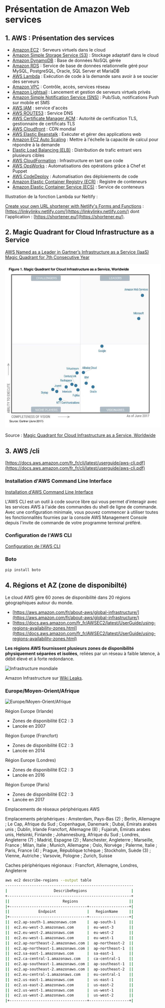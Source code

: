 # Présentation de Amazon Web services

<!-- toc -->

## 1. AWS : Présentation des services

* [Amazon EC2](https://aws.amazon.com/fr/ec2/) : Serveurs virtuels dans le cloud
* [Amazon Simple Storage Service (S3)](https://aws.amazon.com/fr/s3/) : Stockage adaptatif dans le cloud
* [Amazon DynamoDB](https://aws.amazon.com/fr/dynamodb/) : Base de données NoSQL gérée
* [Amazon RDS](https://aws.amazon.com/fr/rds/) : Service de base de données relationnelle géré pour MySQL, PostgreSQL, Oracle, SQL Server et MariaDB
* [AWS Lambda](https://aws.amazon.com/fr/lambda/?nc2=h_m1) : Exécution de code à la demande sans avoir à se soucier des serveurs
* [Amazon VPC](ttps://aws.amazon.com/fr/vpc/) : Contrôle, accès, services réseau
* [Amazon Lightsail](https://aws.amazon.com/fr/lightsail/) : Lancement et gestion de serveurs virtuels privés
* [Amazon Simple Notification Service (SNS)](https://aws.amazon.com/fr/ses/) : Pub/Sub, notifications Push sur mobile et SMS
* [AWS IAM](https://aws.amazon.com/fr/iam/) : service d'accès
* [AWS ROUTE53](https://aws.amazon.com/fr/route53/) : Service DNS
* [AWS Certificate Manager ACM](https://aws.amazon.com/fr/certificate-manager/) : Autorité de certification TLS, gestionnaire de certificats TLS
* [AWS Cloudfront](https://aws.amazon.com/fr/cloudfront/) : CDN mondial
* [AWS Elastic Beanstalk](https://aws.amazon.com/fr/elasticbeanstalk/) : Exécuter et gérer des applications web
* [Amazon EC2 Auto Scaling](https://aws.amazon.com/fr/ec2/autoscaling/) : Mettre à l'échelle la capacité de calcul pour répondre à la demande
* [Elastic Load Balancing (ELB)](https://aws.amazon.com/fr/elasticloadbalancing/) : Distribution de trafic entrant vers plusieurs cibles
* [AWS CloudFormation](https://aws.amazon.com/fr/cloudformation/) : Infrastructure en tant que code
* [AWS OpsWorks](https://aws.amazon.com/fr/opsworks/) : Automatisations des opérations grâce à Chef et Puppet
* [AWS CodeDeploy](https://aws.amazon.com/fr/codedeploy/?nc2=h_m1) : Automatisation des déploiements de code
* [Amazon Elastic Container Registry (ECR)](https://aws.amazon.com/fr/ecr/) : Registre de conteneurs
* [Amazon Elastic Container Service (ECS)](https://aws.amazon.com/fr/ecs/) : Service de conteneurs

Illustration de la fonction Lambda sur Neltify :

[Create your own URL shortener with Netlify's Forms and Functions](https://www.netlify.com/blog/2018/03/19/create-your-own-url-shortener-with-netlifys-forms-and-functions/) : [https://linkylinky.netlify.com/](https://linkylinky.netlify.com/) dont l'application : [https://shortener.eu/](https://shortener.eu/).

## 2. Magic Quadrant for Cloud Infrastructure as a Service

[AWS Named as a Leader in Gartner’s Infrastructure as a Service (IaaS) Magic Quadrant for 7th Consecutive Year](https://aws.amazon.com/fr/blogs/aws/aws-named-as-a-leader-in-gartners-infrastructure-as-a-service-iaas-magic-quadrant-for-7th-consecutive-year/)

![AWS Named as a Leader in Gartner’s Infrastructure as a Service (IaaS) Magic Quadrant for 7th Consecutive Year, 2017](/images/gartner_mq_iaas_2017_1.jpg)

Source : [Magic Quadrant for Cloud Infrastructure as a Service, Worldwide](https://www.gartner.com/doc/reprints?id=1-2G2O5FC&ct=150519&st=sb)

## 3. AWS /cli

[https://docs.aws.amazon.com/fr_fr/cli/latest/userguide/aws-cli.pdf](https://docs.aws.amazon.com/fr_fr/cli/latest/userguide/aws-cli.pdf)

### Installation d'AWS Command Line Interface

[Installation d'AWS Command Line Interface](https://docs.aws.amazon.com/fr_fr/cli/latest/userguide/cli-chap-welcome.html)

L'AWS CLI est un outil à code source libre qui vous permet d'interagir avec les services AWS à l'aide des commandes du shell de ligne de commande. Avec une configuration minimale, vous pouvez commencer à utiliser toutes les fonctionnalités fournies par la console AWS Management Console depuis l'invite de commande de votre programme terminal préféré.

### Configuration de l'AWS CLI

[Configuration de l'AWS CLI](https://docs.aws.amazon.com/fr_fr/cli/latest/userguide/cli-chap-configure.html)

### Boto

```bash
pip install boto
```

## 4. Régions et AZ (zone de disponibilté)

Le cloud AWS gère 60 zones de disponibilité dans 20 régions géographiques autour du monde.

* [https://aws.amazon.com/fr/about-aws/global-infrastructure/](https://aws.amazon.com/fr/about-aws/global-infrastructure/)
* [https://docs.aws.amazon.com/fr_fr/AWSEC2/latest/UserGuide/using-regions-availability-zones.html](https://docs.aws.amazon.com/fr_fr/AWSEC2/latest/UserGuide/using-regions-availability-zones.html)

**Les régions AWS fournissent plusieurs zones de disponibilité physiquement séparées et isolées**, reliées par un réseau à faible latence, à débit élevé et à forte redondance.

![Infrastructure mondiale](https://d1.awsstatic.com/about-aws/regions/global-infra_3.30.18.b559f46825615c1ae40f319d0c4d9139fea9c492.png)

Amazon Infrastructure sur [Wiki Leaks](https://wikileaks.org/amazon-atlas/).

### Europe/Moyen-Orient/Afrique

![Europe/Moyen-Orient/Afrique](https://d1.awsstatic.com/global-infrastructure/maps/EMEA-UAE1000X1000.4c5421ef5ef22a2598d0e05da52996934e36fbb4.png)

Région Europe (Irlande)

* Zones de disponibilité EC2 : 3
* Lancée en 2007

Région Europe (Francfort)

* Zones de disponibilité EC2 : 3
* Lancée en 2014

Région Europe (Londres)

* Zones de disponibilité EC2 : 3
* Lancée en 2016

Région Europe (Paris)

* Zones de disponibilité EC2 : 3
* Lancée en 2017

Emplacements de réseaux périphériques AWS

Emplacements périphériques : Amsterdam, Pays-Bas (2) ; Berlin, Allemagne ; Le Cap, Afrique du Sud ; Copenhague, Danemark ; Dubai, Émirats arabes unis ; Dublin, Irlande Francfort, Allemagne (8) ; Fujairah, Émirats arabes unis, Helsinki, Finlande ; Johannesburg, Afrique du Sud ; Londres, Angleterre (7) ; Madrid, Espagne (2) ; Manchester, Angleterre ; Marseille, France ; Milan, Italie ; Munich, Allemagne ; Oslo, Norvège ; Palerme, Italie ; Paris, France (4) ; Prague, République tchèque ; Stockholm, Suède (3) ; Vienne, Autriche ; Varsovie, Pologne ; Zurich, Suisse

Caches périphériques régionaux : Francfort, Allemagne, Londres, Angleterre

```bash
aws ec2 describe-regions --output table
----------------------------------------------------------
|                     DescribeRegions                    |
+--------------------------------------------------------+
||                        Regions                       ||
|+-----------------------------------+------------------+|
||             Endpoint              |   RegionName     ||
|+-----------------------------------+------------------+|
||  ec2.ap-south-1.amazonaws.com     |  ap-south-1      ||
||  ec2.eu-west-3.amazonaws.com      |  eu-west-3       ||
||  ec2.eu-west-2.amazonaws.com      |  eu-west-2       ||
||  ec2.eu-west-1.amazonaws.com      |  eu-west-1       ||
||  ec2.ap-northeast-2.amazonaws.com |  ap-northeast-2  ||
||  ec2.ap-northeast-1.amazonaws.com |  ap-northeast-1  ||
||  ec2.sa-east-1.amazonaws.com      |  sa-east-1       ||
||  ec2.ca-central-1.amazonaws.com   |  ca-central-1    ||
||  ec2.ap-southeast-1.amazonaws.com |  ap-southeast-1  ||
||  ec2.ap-southeast-2.amazonaws.com |  ap-southeast-2  ||
||  ec2.eu-central-1.amazonaws.com   |  eu-central-1    ||
||  ec2.us-east-1.amazonaws.com      |  us-east-1       ||
||  ec2.us-east-2.amazonaws.com      |  us-east-2       ||
||  ec2.us-west-1.amazonaws.com      |  us-west-1       ||
||  ec2.us-west-2.amazonaws.com      |  us-west-2       ||
|+-----------------------------------+------------------+|

```
